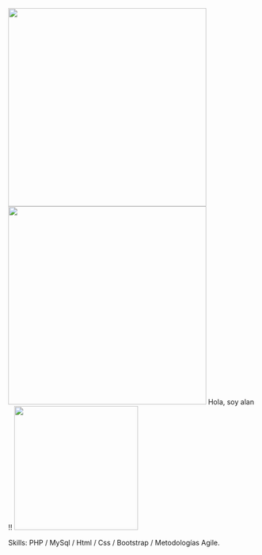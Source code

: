<img src="https://user-images.githubusercontent.com/69437600/129463181-a4569ebf-cdfd-4fd3-8f7e-e98053b3bda5.jpg"  height="400">
<img src="https://user-images.githubusercontent.com/69437600/129463183-1ee21578-d255-45db-a22e-9a85865a5145.jpg"  height="400">
                                                  Hola, soy alan !!
<img src="https://user-images.githubusercontent.com/69437600/129463109-8b44ad56-ee69-4cb6-9c94-bd1a1e4fa8ab.jpg" height="250">


Skills: PHP / MySql / Html / Css / Bootstrap / Metodologías Agile.
